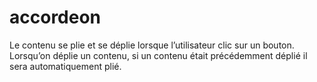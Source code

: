 # accordeon
Le contenu se plie et se déplie lorsque l’utilisateur clic sur un bouton. 
Lorsqu’on déplie un contenu, si un contenu était précédemment déplié il sera automatiquement plié.

